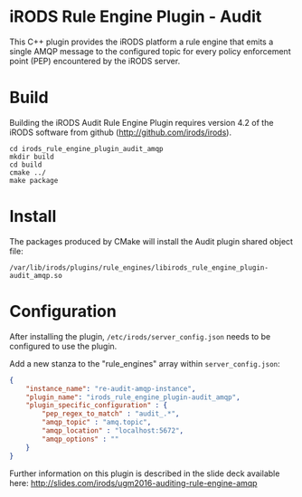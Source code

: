 # iRODS Rule Engine Plugin - Audit

This C++ plugin provides the iRODS platform a rule engine that emits a single AMQP message to the configured topic for every policy enforcement point (PEP) encountered by the iRODS server.

# Build

Building the iRODS Audit Rule Engine Plugin requires version 4.2 of the iRODS software from github (http://github.com/irods/irods).

```
cd irods_rule_engine_plugin_audit_amqp
mkdir build
cd build
cmake ../
make package
```

# Install

The packages produced by CMake will install the Audit plugin shared object file:

`/var/lib/irods/plugins/rule_engines/libirods_rule_engine_plugin-audit_amqp.so`

# Configuration

After installing the plugin, `/etc/irods/server_config.json` needs to be configured to use the plugin.

Add a new stanza to the "rule_engines" array within `server_config.json`:

```json
{
    "instance_name": "re-audit-amqp-instance",
    "plugin_name": "irods_rule_engine_plugin-audit_amqp",
    "plugin_specific_configuration" : {
        "pep_regex_to_match" : "audit_.*",
        "amqp_topic" : "amq.topic",
        "amqp_location" : "localhost:5672",
        "amqp_options" : ""
    }
}
```

Further information on this plugin is described in the slide deck available here: http://slides.com/irods/ugm2016-auditing-rule-engine-amqp

